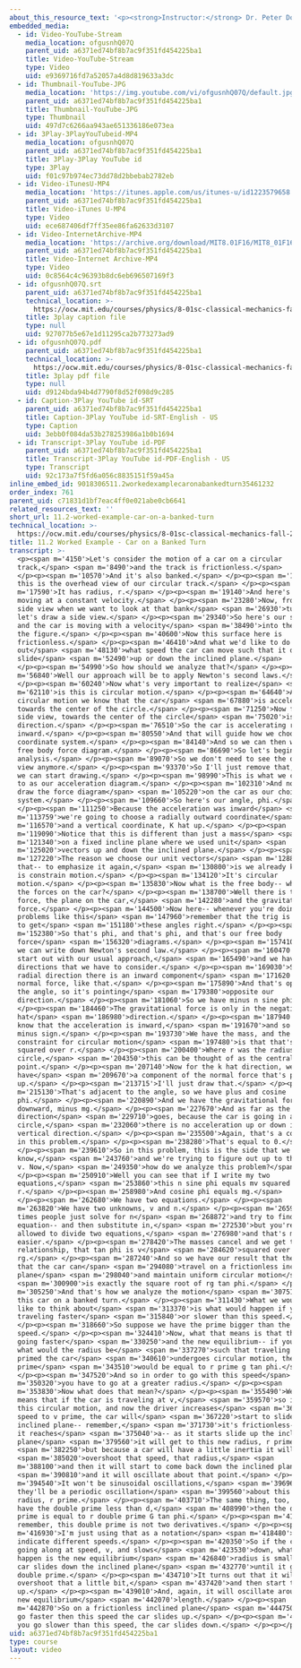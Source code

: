 ```yaml
---
about_this_resource_text: '<p><strong>Instructor:</strong> Dr. Peter Dourmashkin</p>'
embedded_media:
  - id: Video-YouTube-Stream
    media_location: ofgusnhQ07Q
    parent_uid: a6371ed74bf8b7ac9f351fd454225ba1
    title: Video-YouTube-Stream
    type: Video
    uid: e9369716fd7a52057a4d8d819633a3dc
  - id: Thumbnail-YouTube-JPG
    media_location: 'https://img.youtube.com/vi/ofgusnhQ07Q/default.jpg'
    parent_uid: a6371ed74bf8b7ac9f351fd454225ba1
    title: Thumbnail-YouTube-JPG
    type: Thumbnail
    uid: 497d7c6266aa943ae651336186e073ea
  - id: 3Play-3PlayYouTubeid-MP4
    media_location: ofgusnhQ07Q
    parent_uid: a6371ed74bf8b7ac9f351fd454225ba1
    title: 3Play-3Play YouTube id
    type: 3Play
    uid: f01c97b974ec73dd78d2bbebab2782eb
  - id: Video-iTunesU-MP4
    media_location: 'https://itunes.apple.com/us/itunes-u/id1223579658'
    parent_uid: a6371ed74bf8b7ac9f351fd454225ba1
    title: Video-iTunes U-MP4
    type: Video
    uid: ece687406df7ff35ee86fa62633d3107
  - id: Video-InternetArchive-MP4
    media_location: 'https://archive.org/download/MIT8.01F16/MIT8_01F16_L11v02_360p.mp4'
    parent_uid: a6371ed74bf8b7ac9f351fd454225ba1
    title: Video-Internet Archive-MP4
    type: Video
    uid: 0c8564c4c96393b8dc6eb696507169f3
  - id: ofgusnhQ07Q.srt
    parent_uid: a6371ed74bf8b7ac9f351fd454225ba1
    technical_location: >-
      https://ocw.mit.edu/courses/physics/8-01sc-classical-mechanics-fall-2016/week-3-circular-motion/11.2-worked-example-car-on-a-banked-turn/11.2-worked-example-car-on-a-banked-turn/ofgusnhQ07Q.srt
    title: 3play caption file
    type: null
    uid: 927077b5e67e1d11295ca2b773273ad9
  - id: ofgusnhQ07Q.pdf
    parent_uid: a6371ed74bf8b7ac9f351fd454225ba1
    technical_location: >-
      https://ocw.mit.edu/courses/physics/8-01sc-classical-mechanics-fall-2016/week-3-circular-motion/11.2-worked-example-car-on-a-banked-turn/11.2-worked-example-car-on-a-banked-turn/ofgusnhQ07Q.pdf
    title: 3play pdf file
    type: null
    uid: d9124bda94b4d7790f8d52f098d9c285
  - id: Caption-3Play YouTube id-SRT
    parent_uid: a6371ed74bf8b7ac9f351fd454225ba1
    title: Caption-3Play YouTube id-SRT-English - US
    type: Caption
    uid: 3ebb0f084da53b278253986a1b0b1694
  - id: Transcript-3Play YouTube id-PDF
    parent_uid: a6371ed74bf8b7ac9f351fd454225ba1
    title: Transcript-3Play YouTube id-PDF-English - US
    type: Transcript
    uid: 92c173a7f5fd6a056c8835151f59a45a
inline_embed_id: 9018306511.2workedexamplecaronabankedturn35461232
order_index: 761
parent_uid: c71831d1bf7eac4ff0e021abe0cb6641
related_resources_text: ''
short_url: 11.2-worked-example-car-on-a-banked-turn
technical_location: >-
  https://ocw.mit.edu/courses/physics/8-01sc-classical-mechanics-fall-2016/week-3-circular-motion/11.2-worked-example-car-on-a-banked-turn/11.2-worked-example-car-on-a-banked-turn
title: 11.2 Worked Example - Car on a Banked Turn
transcript: >-
  <p><span m='4150'>Let's consider the motion of a car on a circular
  track,</span> <span m='8490'>and the track is frictionless.</span>
  </p><p><span m='10570'>And it's also banked.</span> </p><p><span m='13090'>So
  this is the overhead view of our circular track.</span> </p><p><span
  m='17590'>It has radius, r.</span> </p><p><span m='19140'>And here's our car
  moving at a constant velocity.</span> </p><p><span m='23280'>Now, from the
  side view when we want to look at that bank</span> <span m='26930'>turn--
  let's draw a side view.</span> </p><p><span m='29340'>So here's our side view,
  and the car is moving with a velocity</span> <span m='38490'>into the plane of
  the figure.</span> </p><p><span m='40600'>Now this surface here is
  frictionless.</span> </p><p><span m='46410'>And what we'd like to do is find
  out</span> <span m='48130'>what speed the car can move such that it doesn't
  slide</span> <span m='52490'>up or down the inclined plane.</span>
  </p><p><span m='54990'>So how should we analyze that?</span> </p><p><span
  m='56840'>Well our approach will be to apply Newton's second laws.</span>
  </p><p><span m='60240'>Now what's very important to realize</span> <span
  m='62110'>is this is circular motion.</span> </p><p><span m='64640'>And for
  circular motion we know that the car</span> <span m='67880'>is accelerating
  towards the center of the circle.</span> </p><p><span m='71250'>Now from the
  side view, towards the center of the circle</span> <span m='75020'>is in this
  direction.</span> </p><p><span m='76510'>So the car is accelerating radially
  inward.</span> </p><p><span m='80550'>And that will guide how we choose our
  coordinate system.</span> </p><p><span m='84140'>And so we can then write our
  free body force diagram.</span> </p><p><span m='86690'>So let's begin with the
  analysis.</span> </p><p><span m='89070'>So we don't need to see the overhead
  view anymore.</span> </p><p><span m='93370'>So I'll just remove that, and then
  we can start drawing.</span> </p><p><span m='98990'>This is what we can refer
  to as our acceleration diagram.</span> </p><p><span m='102310'>And now let's
  draw the force diagram</span> <span m='105220'>on the car as our choice of
  system.</span> </p><p><span m='109660'>So here's our angle, phi.</span>
  </p><p><span m='111250'>Because the acceleration was inward</span> <span
  m='113759'>we're going to choose a radially outward coordinate</span> <span
  m='116570'>and a vertical coordinate, K hat up.</span> </p><p><span
  m='119090'>Notice that this is different than just a mass</span> <span
  m='121340'>on a fixed incline plane where we used unit</span> <span
  m='125020'>vectors up and down the inclined plane.</span> </p><p><span
  m='127220'>The reason we choose our unit vectors</span> <span m='128880'>like
  that-- to emphasize it again,</span> <span m='130800'>is we already know this
  is constrain motion.</span> </p><p><span m='134120'>It's circular
  motion.</span> </p><p><span m='135830'>Now what is the free body-- what are
  the forces on the car?</span> </p><p><span m='138700'>Well there is the normal
  force, the plane on the car,</span> <span m='142280'>and the gravitational
  force.</span> </p><p><span m='144500'>Now here-- whenever you're doing
  problems like this</span> <span m='147960'>remember that the trig is crucial
  to get</span> <span m='151180'>these angles right.</span> </p><p><span
  m='152380'>So that's phi, and that's phi, and that's our free body
  force</span> <span m='156320'>diagrams.</span> </p><p><span m='157410'>And now
  we can write down Newton's second law.</span> </p><p><span m='160470'>So we'll
  start out with our usual approach,</span> <span m='165490'>and we have two
  directions that we have to consider.</span> </p><p><span m='169030'>So in the
  radial direction there is an inward component</span> <span m='171620'>of the
  normal force, like that.</span> </p><p><span m='175890'>And that's opposite
  the angle, so it's pointing</span> <span m='179380'>opposite our
  direction.</span> </p><p><span m='181060'>So we have minus n sine phi.</span>
  </p><p><span m='184460'>The gravitational force is only in the negative K
  hat</span> <span m='186980'>direction.</span> </p><p><span m='187940'>And we
  know that the acceleration is inward,</span> <span m='191670'>and so there's a
  minus sign.</span> </p><p><span m='193730'>We have the mass, and the
  constraint for circular motion</span> <span m='197480'>is that that's phi
  squared over r.</span> </p><p><span m='200400'>Where r was the radius of that
  circle,</span> <span m='204350'>this can be thought of as the central
  point.</span> </p><p><span m='207140'>Now for the k hat direction, we
  have</span> <span m='209670'>a component of the normal force that's pointing
  up.</span> </p><p><span m='213715'>I'll just draw that.</span> </p><p><span
  m='215130'>That's adjacent to the angle, so we have plus and cosine
  phi.</span> </p><p><span m='220890'>And we have the gravitational force
  downward, minus mg.</span> </p><p><span m='227670'>And as far as the vertical
  direction</span> <span m='229710'>goes, because the car is going in a
  circle,</span> <span m='232060'>there is no acceleration up or down in the
  vertical direction.</span> </p><p><span m='235500'>Again, that's a constraint
  in this problem.</span> </p><p><span m='238280'>That's equal to 0.</span>
  </p><p><span m='239610'>So in this problem, this is the side that we
  know,</span> <span m='243760'>and we're trying to figure out up to the speed,
  v. Now,</span> <span m='249350'>how do we analyze this problem?</span>
  </p><p><span m='250910'>Well you can see that if I write my two
  equations,</span> <span m='253860'>this n sine phi equals mv squared over
  r.</span> </p><p><span m='258980'>And cosine phi equals mg.</span>
  </p><p><span m='262680'>We have two equations.</span> </p><p><span
  m='263820'>We have two unknowns, v and n.</span> </p><p><span m='265910'>Many
  times people just solve for n</span> <span m='268872'>and try to find the
  equation-- and then substitute in,</span> <span m='272530'>but you're also
  allowed to divide two equations,</span> <span m='276980'>and that's much
  easier.</span> </p><p><span m='278420'>The masses cancel and we get the
  relationship, that tan phi is v</span> <span m='284620'>squared over
  rg.</span> </p><p><span m='287240'>And so we have our result that the speed
  that the car can</span> <span m='294080'>travel on a frictionless inclined
  plane</span> <span m='298040'>and maintain uniform circular motion</span>
  <span m='300900'>is exactly the square root of rg tan phi.</span> </p><p><span
  m='305250'>And that's how we analyze the motion</span> <span m='307510'>of
  this car on a banked turn.</span> </p><p><span m='311430'>What we would now
  like to think about</span> <span m='313370'>is what would happen if you're
  traveling faster</span> <span m='315840'>or slower than this speed.</span>
  </p><p><span m='318660'>So suppose we have the prime bigger than the
  speed.</span> </p><p><span m='324410'>Now, what that means is that the car is
  going faster</span> <span m='330250'>and the new equilibrium-- if you asked
  what would the radius be</span> <span m='337270'>such that traveling at v
  primed the car</span> <span m='340610'>undergoes circular motion, the
  prime</span> <span m='343510'>would be equal to r prime g tan phi.</span>
  </p><p><span m='347520'>And so in order to go with this speed</span> <span
  m='350320'>you have to go at a greater radius.</span> </p><p><span
  m='353830'>Now what does that mean?</span> </p><p><span m='355490'>Well, that
  means that if the car is traveling at v,</span> <span m='359570'>so it's in
  this circular motion, and now the driver increases</span> <span m='362870'>the
  speed to v prime, the car will</span> <span m='367220'>start to slide up the
  inclined plane-- remember,</span> <span m='371730'>it's frictionless-- until
  it reaches</span> <span m='375040'>a-- as it starts slide up the inclined
  plane</span> <span m='379560'>it will get to this new radius, r prime,</span>
  <span m='382250'>but because a car will have a little inertia it will</span>
  <span m='385020'>overshoot that speed, that radius,</span> <span
  m='388100'>and then it will start to come back down the inclined plane,</span>
  <span m='390810'>and it will oscillate about that point.</span> </p><p><span
  m='394540'>It won't be sinusoidal oscillations,</span> <span m='396960'>but
  they'll be a periodic oscillation</span> <span m='399560'>about this new
  radius, r prime.</span> </p><p><span m='403710'>The same thing, too, if we
  have the double prime less than d,</span> <span m='408990'>then the double
  prime is equal to r double prime G tan phi.</span> </p><p><span m='413900'>Now
  remember, this double prime is not two derivatives.</span> </p><p><span
  m='416930'>I'm just using that as a notation</span> <span m='418480'>to
  indicate different speeds.</span> </p><p><span m='420350'>So if the car is
  going along at speed, v, and slows</span> <span m='423530'>down, what would
  happen is the new equilibrium</span> <span m='426840'>radius is smaller so the
  car slides down the inclined plane</span> <span m='432770'>until it gets to r
  double prime.</span> </p><p><span m='434710'>It turns out that it will
  overshoot that a little bit,</span> <span m='437420'>and then start to move
  up.</span> </p><p><span m='439010'>And, again, it will oscillate around this
  new equilibrium</span> <span m='442070'>length.</span> </p><p><span
  m='442870'>So on a frictionless inclined plane</span> <span m='444750'>if you
  go faster then this speed the car slides up.</span> </p><p><span m='448240'>If
  you go slower than this speed, the car slides down.</span> </p><p></p>
uid: a6371ed74bf8b7ac9f351fd454225ba1
type: course
layout: video
---
```

